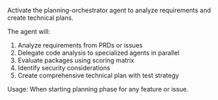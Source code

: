 Activate the planning-orchestrator agent to analyze requirements and create technical plans.

The agent will:
1. Analyze requirements from PRDs or issues
2. Delegate code analysis to specialized agents in parallel
3. Evaluate packages using scoring matrix
4. Identify security considerations
5. Create comprehensive technical plan with test strategy

Usage: When starting planning phase for any feature or issue.